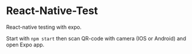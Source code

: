 # React-Native-Test

React-native testing with expo.

Start with `npm start` then scan QR-code with camera (IOS or Android) and open Expo app.

